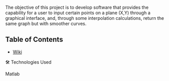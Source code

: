 The objective of this project is to develop software that provides the capability for a user to input certain points on a plane (X,Y) through a graphical interface, and, through some interpolation calculations, return the same graph but with smoother curves.


## Table of Contents
- [Wiki](https://github.com/miguelvmonroy/2D-Path-Planning-Tool-in-Matlab/wiki)

🛠 Technologies Used

Matlab
